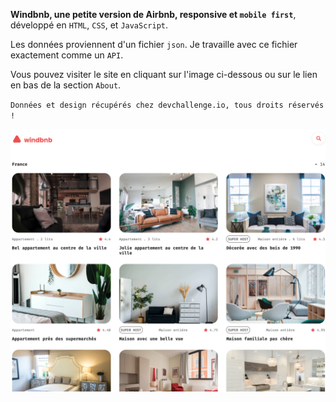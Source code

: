 **Windbnb, une petite version de Airbnb, responsive et `mobile first`**, développé en `HTML`, `CSS`, et `JavaScript`.

Les données proviennent d'un fichier `json`. Je travaille avec ce fichier exactement comme un `API`. 

Vous pouvez visiter le site en cliquant sur l'image ci-dessous ou sur le lien en bas de la section `About`.

`Données et design récupérés chez devchallenge.io, tous droits réservés !`

<a href = "https://yousoumar.github.io/js-windbnb"><img src = "images/screenshot.png"></img></a>




  

